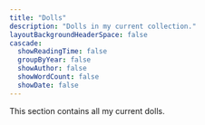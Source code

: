 ```yaml
---
title: "Dolls"
description: "Dolls in my current collection."
layoutBackgroundHeaderSpace: false
cascade:
  showReadingTime: false
  groupByYear: false
  showAuthor: false
  showWordCount: false
  showDate: false
---
```

This section contains all my current dolls.